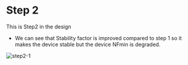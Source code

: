# Step 2
This is Step2 in the design

- We can see that Stability factor is improved compared to step 1 so it makes the device stable but the device NFmin is degraded.

![step2-1](https://github.com/chennakeshavadasa/2.4-GHz-LNA-using-Keysight-ADS/assets/123294639/9f0a1ed4-c431-46a4-a7a4-bed03d787ef4)

